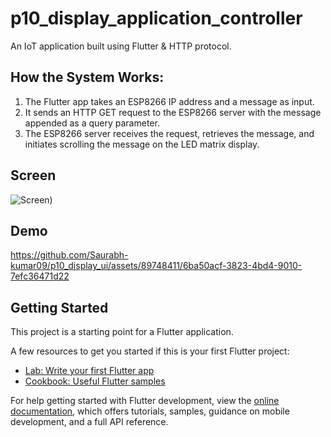 # p10_display_application_controller

An IoT application built using Flutter & HTTP protocol.

## How the System Works:
1. The Flutter app takes an ESP8266 IP address and a message as input.
2. It sends an HTTP GET request to the ESP8266 server with the message appended as a query parameter.
3. The ESP8266 server receives the request, retrieves the message, and initiates scrolling the message on the LED matrix display.

## Screen
![Screen)](https://github.com/Saurabh-kumar09/p10_display_ui/assets/89748411/528a9890-3cc3-45ad-83c6-dfbe91dd69bb)

## Demo

https://github.com/Saurabh-kumar09/p10_display_ui/assets/89748411/6ba50acf-3823-4bd4-9010-7efc36471d22

## Getting Started

This project is a starting point for a Flutter application.

A few resources to get you started if this is your first Flutter project:

- [Lab: Write your first Flutter app](https://docs.flutter.dev/get-started/codelab)
- [Cookbook: Useful Flutter samples](https://docs.flutter.dev/cookbook)

For help getting started with Flutter development, view the
[online documentation](https://docs.flutter.dev/), which offers tutorials,
samples, guidance on mobile development, and a full API reference.
